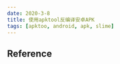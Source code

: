 ```yaml
---
date: 2020-3-8
title: 使用apktool反编译安卓APK
tags: [apktoo, android, apk, slime]
---
```



## Reference

